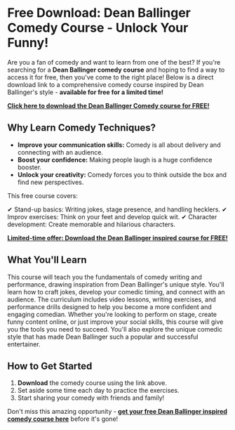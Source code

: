 # Free Download: Dean Ballinger Comedy Course - Unlock Your Funny!

Are you a fan of comedy and want to learn from one of the best? If you're searching for a **Dean Ballinger comedy course** and hoping to find a way to access it for free, then you've come to the right place! Below is a direct download link to a comprehensive comedy course inspired by Dean Ballinger's style - **available for free for a limited time!**

[**Click here to download the Dean Ballinger Comedy course for FREE!**](https://udemywork.com/dean-ballinger)

## Why Learn Comedy Techniques?

*   **Improve your communication skills:** Comedy is all about delivery and connecting with an audience.
*   **Boost your confidence:** Making people laugh is a huge confidence booster.
*   **Unlock your creativity:** Comedy forces you to think outside the box and find new perspectives.

This free course covers:

✔ Stand-up basics: Writing jokes, stage presence, and handling hecklers.
✔ Improv exercises: Think on your feet and develop quick wit.
✔ Character development: Create memorable and hilarious characters.

[**Limited-time offer: Download the Dean Ballinger inspired course for FREE!**](https://udemywork.com/dean-ballinger)

## What You'll Learn

This course will teach you the fundamentals of comedy writing and performance, drawing inspiration from Dean Ballinger's unique style. You'll learn how to craft jokes, develop your comedic timing, and connect with an audience. The curriculum includes video lessons, writing exercises, and performance drills designed to help you become a more confident and engaging comedian. Whether you're looking to perform on stage, create funny content online, or just improve your social skills, this course will give you the tools you need to succeed. You'll also explore the unique comedic style that has made Dean Ballinger such a popular and successful entertainer.

## How to Get Started

1.  **Download** the comedy course using the link above.
2.  Set aside some time each day to practice the exercises.
3.  Start sharing your comedy with friends and family!

Don't miss this amazing opportunity - **[get your free Dean Ballinger inspired comedy course here](https://udemywork.com/dean-ballinger)** before it's gone!
